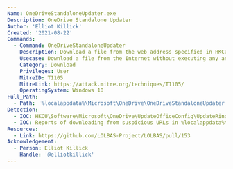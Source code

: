 ```yaml
---
Name: OneDriveStandaloneUpdater.exe
Description: OneDrive Standalone Updater
Author: 'Elliot Killick'
Created: '2021-08-22'
Commands:
  - Command: OneDriveStandaloneUpdater
    Description: Download a file from the web address specified in HKCU\Software\Microsoft\OneDrive\UpdateOfficeConfig\UpdateRingSettingURLFromOC. ODSUUpdateXMLUrlFromOC and UpdateXMLUrlFromOC must be equal to non-empty string values in that same registry key. UpdateOfficeConfigTimestamp is a UNIX epoch time which must be set to a large QWORD such as 99999999999 (in decimal) to indicate the URL cache is good. The downloaded file will be in %localappdata%\OneDrive\StandaloneUpdater\PreSignInSettingsConfig.json
    Usecase: Download a file from the Internet without executing any anomalous executables with suspicious arguments
    Category: Download
    Privileges: User
    MitreID: T1105
    MitreLink: https://attack.mitre.org/techniques/T1105/
    OperatingSystem: Windows 10
Full_Path:
  - Path: '%localappdata%\Microsoft\OneDrive\OneDriveStandaloneUpdater.exe'
Detection:
  - IOC: HKCU\Software\Microsoft\OneDrive\UpdateOfficeConfig\UpdateRingSettingURLFromOC being set to a suspicious non-Microsoft controlled URL
  - IOC: Reports of downloading from suspicious URLs in %localappdata%\OneDrive\setup\logs\StandaloneUpdate_*.log files
Resources:
  - Link: https://github.com/LOLBAS-Project/LOLBAS/pull/153
Acknowledgement:
  - Person: Elliot Killick
    Handle: '@elliotkillick'
---
```

